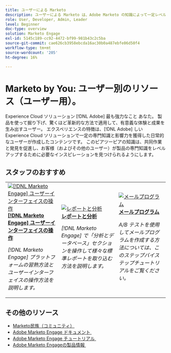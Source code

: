 ```yaml
---
title: ユーザーによる Marketo
description: ユーザーによる Marketo は、Adobe Marketo の知識によって一定レベルの専門知識と影響力を獲得した日常のユーザーが作成したユーザー生成コンテンツを特徴としています。
role: User, Developer, Admin, Leader
level: Beginner
doc-type: overview
solution: Marketo Engage
exl-id: 5145c189-cc92-4472-bf99-981b43c2c5ba
source-git-commit: cae626cb3958ebcda16ac30b0a487ebfe06d50f4
workflow-type: tm+mt
source-wordcount: '205'
ht-degree: 16%

---
```


# Marketo by You: ユーザー別のリソース（ユーザー用）。

Experience Cloud ソリューション [!DNL Adobe] 最も強力なこと あなた。 製品を使って掘り下げ、驚くほど革新的な方法で適用して、有意義な体験と成果を生み出すユーザー。 エクスペリエンスの特徴は、[!DNL Adobe] しいExperience Cloud ソリューションで一定の専門知識と影響力を獲得した日常的なユーザーが作成したコンテンツです。 このピアツーピアの知識は、共同作業と発見を促進し、お客様（およびその他のユーザー）が製品の専門知識をレベルアップするために必要なインスピレーションを見つけられるようにします。

<div id="recs-overview-body-1"></div>
<div id="recs-overview-body-2"></div>
<div id="recs-overview-body-3"></div>
<div id="recs-overview-body-4"></div>
<div id="recs-overview-body-5"></div>
<div id="recs-overview-body-6"></div>

<div id="staff-picks-section">

## スタッフのおすすめ

<table>
<tr>
  <td>
    <a href="/help/marketo/fundamentals/ui-navigation.md">
      <img alt="[!DNL Marketo Engage] ユーザーインターフェイスの操作" src="https://video.tv.adobe.com/v/3419131?format=jpeg" />
    </a>
    <div>
      <a href="/help/marketo/fundamentals/ui-navigation.md">
    <strong>[!DNL Marketo Engage] ユーザーインターフェイスの操作 </strong>
    </a>
    </div>
    <p>
    <em>[!DNL Marketo Engage] プラットフォームの習熟方法とユーザーインターフェイスの操作方法を説明します。</em>
    <p>
  </td>
  <td>
    <a href="/help/marketo/reporting/reporting-and-analytics.md">
      <img alt="レポートと分析" src="https://video.tv.adobe.com/v/3419295?format=jpeg" />
    </a>
    <div>
      <a href="/help/marketo/reporting/reporting-and-analytics.md">
    <strong> レポートと分析 </strong>
    </a>
    </div>
    <p>
    <em>[!DNL Marketo Engage] で「分析とデータベース」セクションを操作して様々な標準レポートを取り込む方法を説明します。</em>
    <p>
  </td>
  <td>
    <a href="/help/marketo/programs/email-programs.md">
      <img alt="メールプログラム" src="https://video.tv.adobe.com/v/3419440?format=jpeg" />
    </a>
    <div>
      <a href="/help/marketo/programs/email-programs.md">
    <strong> メールプログラム </strong>
    </a>
    </div>
    <p>
    <em>A/B テストを使用してメールプログラムを作成する方法については、このステップバイステップチュートリアルをご覧ください。</em>
    <p>
  </td>
</tr>
</table>

</div>

## その他のリソース

* [Marketo民族（コミュニティ） &#x200B;](https://nation.marketo.com/)
* [Adobe Marketo Engage ドキュメント &#x200B;](https://experienceleague.adobe.com/docs/marketo-engage.html?lang=ja)
* [Adobe Marketo Engage チュートリアル &#x200B;](https://experienceleague.adobe.com/docs/marketo-learn/tutorials/overview.html?lang=ja)
* [Adobe Marketo Engageの製品情報 &#x200B;](https://business.adobe.com/jp/products/marketo/adobe-marketo.html)
